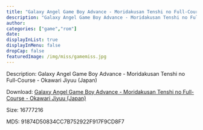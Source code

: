 ```yaml
---
title: "Galaxy Angel Game Boy Advance - Moridakusan Tenshi no Full-Course - Okawari Jiyuu (Japan)"
description: "Galaxy Angel Game Boy Advance - Moridakusan Tenshi no Full-Course - Okawari Jiyuu (Japan)"
author: 
categories: ["game","rom"]
date: 
displayInList: true
displayInMenu: false
dropCap: false
featuredImage: /img/miss/gamemiss.jpg
---
```


Description: Galaxy Angel Game Boy Advance - Moridakusan Tenshi no Full-Course - Okawari Jiyuu (Japan)

Download: <a style="text-decoration:underline;" href="https://mega.nz/#!TPBQmSRB!phrk6_G0PKhyTFmAb0a7fEr1ODYr3vtaq67Xmt3GuCY" target = "_blank" rel = "nofollow" > Galaxy Angel Game Boy Advance - Moridakusan Tenshi no Full-Course - Okawari Jiyuu (Japan)</a>

Size: 16777216

MD5: 91874D50834CC7B752922F917F9CD8F7


